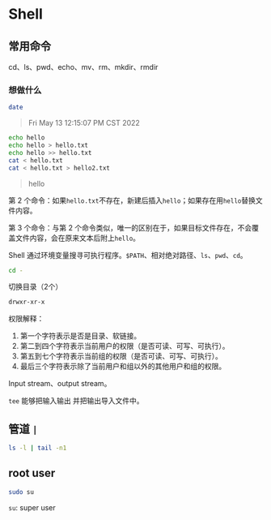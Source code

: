 # Shell

## 常用命令

cd、ls、pwd、echo、mv、rm、mkdir、rmdir

### 想做什么

```bash
date
```

> Fri May 13 12:15:07 PM CST 2022

```bash
echo hello
echo hello > hello.txt
echo hello >> hello.txt
cat < hello.txt
cat < hello.txt > hello2.txt
```
> hello

第 2 个命令：如果`hello.txt`不存在，新建后插入`hello`；如果存在用`hello`替换文件内容。

第 3 个命令：与第 2 个命令类似，唯一的区别在于，如果目标文件存在，不会覆盖文件内容，会在原来文本后附上`hello`。

Shell 通过环境变量搜寻可执行程序。`$PATH`、相对绝对路径、`ls`、`pwd`、`cd`。

```bash
cd -
```

切换目录（2个）

```bash
drwxr-xr-x
```

权限解释：

1. 第一个字符表示是否是目录、软链接。
2. 第二到四个字符表示当前用户的权限（是否可读、可写、可执行）。
3. 第五到七个字符表示当前组的权限（是否可读、可写、可执行）。
4. 最后三个字符表示除了当前用户和组以外的其他用户和组的权限。

Input stream、output stream。

`tee` 能够把输入输出 并把输出导入文件中。

## 管道 `|`

```bash
ls -l | tail -n1
```

## root user

```bash
sudo su
```

`su`: super user

